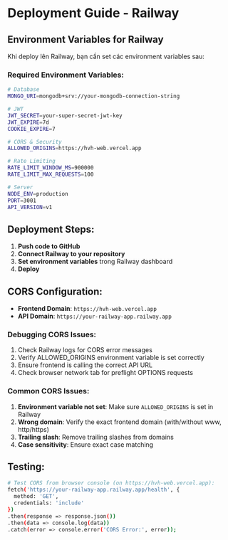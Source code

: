 # Deployment Guide - Railway

## Environment Variables for Railway

Khi deploy lên Railway, bạn cần set các environment variables sau:

### Required Environment Variables:

```bash
# Database
MONGO_URI=mongodb+srv://your-mongodb-connection-string

# JWT
JWT_SECRET=your-super-secret-jwt-key
JWT_EXPIRE=7d
COOKIE_EXPIRE=7

# CORS & Security
ALLOWED_ORIGINS=https://hvh-web.vercel.app

# Rate Limiting
RATE_LIMIT_WINDOW_MS=900000
RATE_LIMIT_MAX_REQUESTS=100

# Server
NODE_ENV=production
PORT=3001
API_VERSION=v1
```

## Deployment Steps:

1. **Push code to GitHub**
2. **Connect Railway to your repository**
3. **Set environment variables** trong Railway dashboard
4. **Deploy**

## CORS Configuration:

- **Frontend Domain**: `https://hvh-web.vercel.app`
- **API Domain**: `https://your-railway-app.railway.app`

### Debugging CORS Issues:

1. Check Railway logs for CORS error messages
2. Verify ALLOWED_ORIGINS environment variable is set correctly
3. Ensure frontend is calling the correct API URL
4. Check browser network tab for preflight OPTIONS requests

### Common CORS Issues:

1. **Environment variable not set**: Make sure `ALLOWED_ORIGINS` is set in Railway
2. **Wrong domain**: Verify the exact frontend domain (with/without www, http/https)
3. **Trailing slash**: Remove trailing slashes from domains
4. **Case sensitivity**: Ensure exact case matching

## Testing:

```bash
# Test CORS from browser console (on https://hvh-web.vercel.app):
fetch('https://your-railway-app.railway.app/health', {
  method: 'GET',
  credentials: 'include'
})
.then(response => response.json())
.then(data => console.log(data))
.catch(error => console.error('CORS Error:', error));
```
